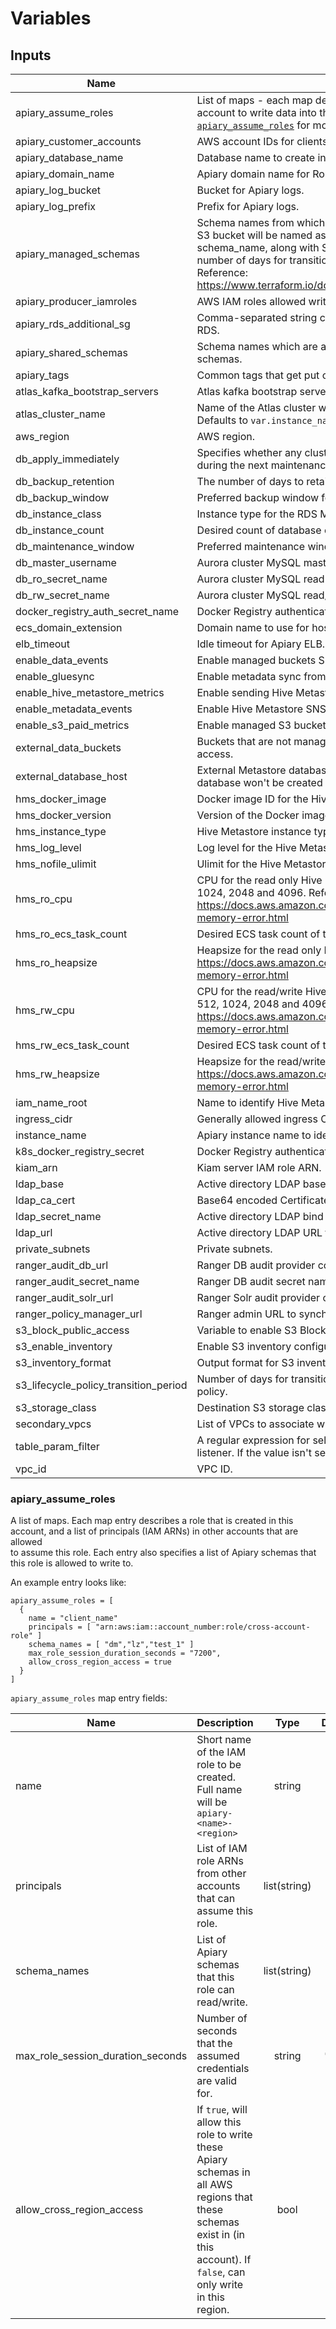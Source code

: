 # Variables

## Inputs

| Name | Description | Type | Default | Required |
|------|-------------|:----:|:-----:|:-----:|
| apiary_assume_roles | List of maps - each map describes an IAM role that can be assumed in this account to write data into the configured list of schemas. See section [`apiary_assume_roles`](#apiary_assume_roles) for more info. | list(map) | - | no |
| apiary_customer_accounts | AWS account IDs for clients of this Metastore. | list | - | yes |
| apiary_database_name | Database name to create in RDS for Apiary. | string | `apiary` | no |
| apiary_domain_name | Apiary domain name for Route 53. | string | `` | no |
| apiary_log_bucket | Bucket for Apiary logs. | string | - | yes |
| apiary_log_prefix | Prefix for Apiary logs. | string | `` | no |
| apiary_managed_schemas | Schema names from which S3 bucket names will be derived, corresponding S3 bucket will be named as apiary_instance-aws_account-aws_region-schema_name, along with S3 storage properties like storage class and number of days for transitions. For valid values for S3 Storage classes, Reference: https://www.terraform.io/docs/providers/aws/r/s3_bucket.html#storage_class | list of map | `<list of map>` | no |
| apiary_producer_iamroles | AWS IAM roles allowed write access to managed Apiary S3 buckets. | map | `<map>` | no |
| apiary_rds_additional_sg | Comma-separated string containing additional security groups to attach to RDS. | list | `<list>` | no |
| apiary_shared_schemas | Schema names which are accessible from read-only metastore, default is all schemas. | list | `<list>` | no |
| apiary_tags | Common tags that get put on all resources. | map | - | yes |
| atlas_kafka_bootstrap_servers | Atlas kafka bootstrap servers. | string | `` | no |
| atlas_cluster_name | Name of the Atlas cluster where metastore plugin will send DDL events.  Defaults to `var.instance_name` if not set. | string | `` | no |
| aws_region | AWS region. | string | - | yes |
| db_apply_immediately | Specifies whether any cluster modifications are applied immediately, or during the next maintenance window. | string | `false` | no |
| db_backup_retention | The number of days to retain backups for the RDS Metastore DB. | string | - | yes |
| db_backup_window | Preferred backup window for the RDS Metastore DB in UTC. | string | `02:00-03:00` | no |
| db_instance_class | Instance type for the RDS Metastore DB. | string | - | yes |
| db_instance_count | Desired count of database cluster instances. | string | `2` | no |
| db_maintenance_window | Preferred maintenance window for the RDS Metastore DB in UTC. | string | `wed:03:00-wed:04:00` | no |
| db_master_username | Aurora cluster MySQL master user name. | string | `apiary` | no |
| db_ro_secret_name | Aurora cluster MySQL read-only user SecretsManger secret name. | string | `` | no |
| db_rw_secret_name | Aurora cluster MySQL read/write user SecretsManager secret name. | string | `` | no |
| docker_registry_auth_secret_name | Docker Registry authentication SecretManager secret name. | string | `` | no |
| ecs_domain_extension | Domain name to use for hosted zone created by ECS service discovery. | string | `lcl` | no |
| elb_timeout | Idle timeout for Apiary ELB. | string | `1800` | no |
| enable_data_events | Enable managed buckets S3 event notifications. | string | `` | no |
| enable_gluesync | Enable metadata sync from Hive to the Glue catalog. | string | `` | no |
| enable_hive_metastore_metrics | Enable sending Hive Metastore metrics to CloudWatch. | string | `` | no |
| enable_metadata_events | Enable Hive Metastore SNS listener. | string | `` | no |
| enable_s3_paid_metrics | Enable managed S3 buckets request and data transfer metrics. | string | `` | no |
| external_data_buckets | Buckets that are not managed by Apiary but added to Hive Metastore IAM role access. | list | `<list>` | no |
| external_database_host | External Metastore database host to support legacy installations, MySQL database won't be created by Apiary when this option is specified. | string | `` | no |
| hms_docker_image | Docker image ID for the Hive Metastore. | string | - | yes |
| hms_docker_version | Version of the Docker image for the Hive Metastore. | string | - | yes |
| hms_instance_type | Hive Metastore instance type, possible values ecs, k8s. | string | ecs | no |
| hms_log_level | Log level for the Hive Metastore. | string | `INFO` | no |
| hms_nofile_ulimit | Ulimit for the Hive Metastore container. | string | `32768` | no |
| hms_ro_cpu | CPU for the read only Hive Metastore ECS task. Valid values can be 256, 512, 1024, 2048 and 4096. Reference: https://docs.aws.amazon.com/AmazonECS/latest/developerguide/task-cpu-memory-error.html | string | `512` | no |
| hms_ro_ecs_task_count | Desired ECS task count of the read only Hive Metastore service. | string | `3` | no |
| hms_ro_heapsize | Heapsize for the read only Hive Metastore. Valid values: https://docs.aws.amazon.com/AmazonECS/latest/developerguide/task-cpu-memory-error.html | string | - | yes |
| hms_rw_cpu | CPU for the read/write Hive Metastore ECS task. Valid values can be 256, 512, 1024, 2048 and 4096. Reference: https://docs.aws.amazon.com/AmazonECS/latest/developerguide/task-cpu-memory-error.html | string | `512` | no |
| hms_rw_ecs_task_count | Desired ECS task count of the read/write Hive Metastore service. | string | `3` | no |
| hms_rw_heapsize | Heapsize for the read/write Hive Metastore. Valid values: https://docs.aws.amazon.com/AmazonECS/latest/developerguide/task-cpu-memory-error.html | string | - | yes |
| iam_name_root | Name to identify Hive Metastore IAM roles. | string | `hms` | no |
| ingress_cidr | Generally allowed ingress CIDR list. | list | - | yes |
| instance_name | Apiary instance name to identify resources in multi-instance deployments. | string | `` | no |
| k8s_docker_registry_secret| Docker Registry authentication K8s secret name. | string | `` | no |
| kiam_arn | Kiam server IAM role ARN. | string | `` | no |
| ldap_base | Active directory LDAP base DN to search users and groups. | string | `` | no |
| ldap_ca_cert | Base64 encoded Certificate Authority bundle to validate LDAPS connections. | string | `` | no |
| ldap_secret_name | Active directory LDAP bind DN SecretsManager secret name. | string | `` | no |
| ldap_url | Active directory LDAP URL to configure Hadoop LDAP group mapping. | string | `` | no |
| private_subnets | Private subnets. | list | - | yes |
| ranger_audit_db_url | Ranger DB audit provider configuration. | string | `` | no |
| ranger_audit_secret_name | Ranger DB audit secret name. | string | `` | no |
| ranger_audit_solr_url | Ranger Solr audit provider configuration. | string | `` | no |
| ranger_policy_manager_url | Ranger admin URL to synchronize policies. | string | `` | no |
| s3_block_public_access | Variable to enable S3 Block Public Access. | bool | `false` | no |
| s3_enable_inventory | Enable S3 inventory configuration. | bool | `false` | no |
| s3_inventory_format | Output format for S3 inventory results. Can be Parquet, ORC, CSV | string | `ORC` | no |
| s3_lifecycle_policy_transition_period | Number of days for transition to a different storage class using lifecycle policy. | string  | `30` | no |
| s3_storage_class | Destination S3 storage class for transition in the lifecycle policy. | string  | `INTELLIGENT_TIERING` | no |
| secondary_vpcs | List of VPCs to associate with Service Discovery namespace. | list | `<list>` | no |
| table_param_filter | A regular expression for selecting necessary table parameters for the SNS listener. If the value isn't set, then no table parameters are selected. | string | `` | no |
| vpc_id | VPC ID. | string | - | yes |

### apiary_assume_roles

A list of maps.  Each map entry describes a role that is created in this account, and a list of principals (IAM ARNs) in other accounts that are allowed  
to assume this role.  Each entry also specifies a list of Apiary schemas that this role is allowed to write to.

An example entry looks like:
```
apiary_assume_roles = [
  {
    name = "client_name"
    principals = [ "arn:aws:iam::account_number:role/cross-account-role" ]
    schema_names = [ "dm","lz","test_1" ]
    max_role_session_duration_seconds = "7200",
    allow_cross_region_access = true 
  }
]
``` 
`apiary_assume_roles` map entry fields:

Name | Description | Type | Default | Required |
|------|-------------|:----:|:-----:|:-----:|
| name | Short name of the IAM role to be created.  Full name will be `apiary-<name>-<region>` | string | - | yes |
| principals | List of IAM role ARNs from other accounts that can assume this role. | list(string) | - | yes |
| schema_names | List of Apiary schemas that this role can read/write. | list(string) | - | yes |
| max_role_session_duration_seconds | Number of seconds that the assumed credentials are valid for.| string | `"3600"` | no |
| allow_cross_region_access | If `true`, will allow this role to write these Apiary schemas in all AWS regions that these schemas exist in (in this account). If `false`, can only write in this region. | bool | `false` | no |

